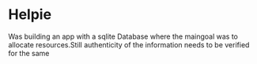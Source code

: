 # Helpie
Was building an app with a sqlite Database where the maingoal was to allocate resources.Still authenticity of the information needs to be verified for the same
